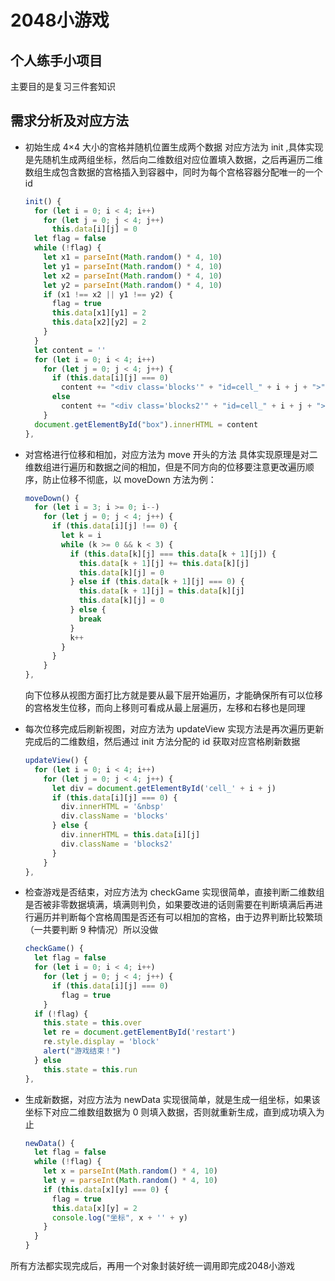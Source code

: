# 2048小游戏

## 个人练手小项目

主要目的是复习三件套知识

## 需求分析及对应方法

- 初始生成 4×4 大小的宫格并随机位置生成两个数据
  对应方法为 init ,具体实现是先随机生成两组坐标，然后向二维数组对应位置填入数据，之后再遍历二维数组生成包含数据的宫格插入到容器中，同时为每个宫格容器分配唯一的一个 id

  ~~~js
  init() {
    for (let i = 0; i < 4; i++)
      for (let j = 0; j < 4; j++)
        this.data[i][j] = 0
    let flag = false
    while (!flag) {
      let x1 = parseInt(Math.random() * 4, 10)
      let y1 = parseInt(Math.random() * 4, 10)
      let x2 = parseInt(Math.random() * 4, 10)
      let y2 = parseInt(Math.random() * 4, 10)
      if (x1 !== x2 || y1 !== y2) {
        flag = true
        this.data[x1][y1] = 2
        this.data[x2][y2] = 2
      }
    }
    let content = ''
    for (let i = 0; i < 4; i++)
      for (let j = 0; j < 4; j++) {
        if (this.data[i][j] === 0)
          content += "<div class='blocks'" + "id=cell_" + i + j + ">" + "&nbsp" + "</div>"
        else
          content += "<div class='blocks2'" + "id=cell_" + i + j + ">" + this.data[i][j] + "</div>"
      }
    document.getElementById("box").innerHTML = content
  },
  ~~~

- 对宫格进行位移和相加，对应方法为 move 开头的方法
具体实现原理是对二维数组进行遍历和数据之间的相加，但是不同方向的位移要注意更改遍历顺序，防止位移不彻底，以 moveDown 方法为例：

  ~~~js
  moveDown() {
    for (let i = 3; i >= 0; i--)
      for (let j = 0; j < 4; j++) {
        if (this.data[i][j] !== 0) {
          let k = i
          while (k >= 0 && k < 3) {
            if (this.data[k][j] === this.data[k + 1][j]) {
              this.data[k + 1][j] += this.data[k][j]
              this.data[k][j] = 0
            } else if (this.data[k + 1][j] === 0) {
              this.data[k + 1][j] = this.data[k][j]
              this.data[k][j] = 0
            } else {
              break
            }
            k++
          }
        }
      }
  },
  ~~~

  向下位移从视图方面打比方就是要从最下层开始遍历，才能确保所有可以位移的宫格发生位移，而向上移则可看成从最上层遍历，左移和右移也是同理

- 每次位移完成后刷新视图，对应方法为 updateView 
实现方法是再次遍历更新完成后的二维数组，然后通过 init 方法分配的 id 获取对应宫格刷新数据

  ~~~js
  updateView() {
    for (let i = 0; i < 4; i++)
      for (let j = 0; j < 4; j++) {
        let div = document.getElementById('cell_' + i + j)
        if (this.data[i][j] === 0) {
          div.innerHTML = '&nbsp'
          div.className = 'blocks'
        } else {
          div.innerHTML = this.data[i][j]
          div.className = 'blocks2'
        }
      }
  },
  ~~~

- 检查游戏是否结束，对应方法为 checkGame 
实现很简单，直接判断二维数组是否被非零数据填满，填满则判负，如果要改进的话则需要在判断填满后再进行遍历并判断每个宫格周围是否还有可以相加的宫格，由于边界判断比较繁琐（一共要判断 9 种情况）所以没做

  ~~~js
  checkGame() {
    let flag = false
    for (let i = 0; i < 4; i++)
      for (let j = 0; j < 4; j++) {
        if (this.data[i][j] === 0)
          flag = true
      }
    if (!flag) {
      this.state = this.over
      let re = document.getElementById('restart')
      re.style.display = 'block'
      alert("游戏结束！")
    } else
      this.state = this.run
  },
  ~~~

- 生成新数据，对应方法为 newData
  实现很简单，就是生成一组坐标，如果该坐标下对应二维数组数据为 0 则填入数据，否则就重新生成，直到成功填入为止

  ~~~js
  newData() {
    let flag = false
    while (!flag) {
      let x = parseInt(Math.random() * 4, 10)
      let y = parseInt(Math.random() * 4, 10)
      if (this.data[x][y] === 0) {
        flag = true
        this.data[x][y] = 2
        console.log("坐标", x + '' + y)
      }
    }
  }
  ~~~

所有方法都实现完成后，再用一个对象封装好统一调用即完成2048小游戏
